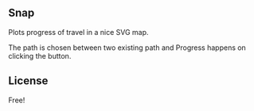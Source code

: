 ## Snap 

Plots progress of travel in a nice SVG map.

The path is chosen between two existing path and Progress happens on clicking the button.

## License

Free!
